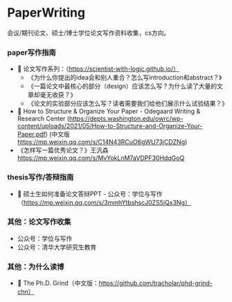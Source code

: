 # PaperWriting
会议/期刊论文、硕士/博士学位论文写作资料收集，cs方向。

### paper写作指南
- 🌟 论文写作系列：（https://scientist-with-logic.github.io/）
    - 《为什么你提出的idea会和别人重合？怎么写introduction和abstract？》
    - 《一篇论文中最核心的部分（design）应该怎么写？为什么读了大量的文章却毫无收获？》
    - 《论文的实验部分应该怎么写？读者需要我们给他们展示什么试验结果？》
- 🌟 How to Structure & Organize Your Paper - Odegaard Writing & Research Center (https://depts.washington.edu/owrc/wp-content/uploads/2021/05/How-to-Structure-and-Organize-Your-Paper.pdf) (中文版 https://mp.weixin.qq.com/s/C14N43RCuO6gWU73jCDZNg)
- 《怎样写一篇优秀论文？》王汎森 https://mp.weixin.qq.com/s/MvYokLnM7aVDPF30HdqGoQ

### thesis写作/答辩指南
- 🌟 硕士生如何准备论文答辩PPT - 公众号：学位与写作（https://mp.weixin.qq.com/s/3mmhYtbshscJ0ZS5iQx3Ng）

### 其他：论文写作收集
- 公众号：学位与写作
- 公众号：清华大学研究生教育

### 其他：为什么读博
- 🌟 The Ph.D. Grind（中文版：https://github.com/tracholar/phd-grind-chn）
